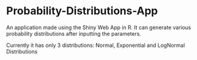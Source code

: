 # Probability-Distributions-App

An application made using the Shiny Web App in R. It can generate various probability distributions after inputting the parameters.

Currently it has only 3 distributions: Normal, Exponential and LogNormal Distributions